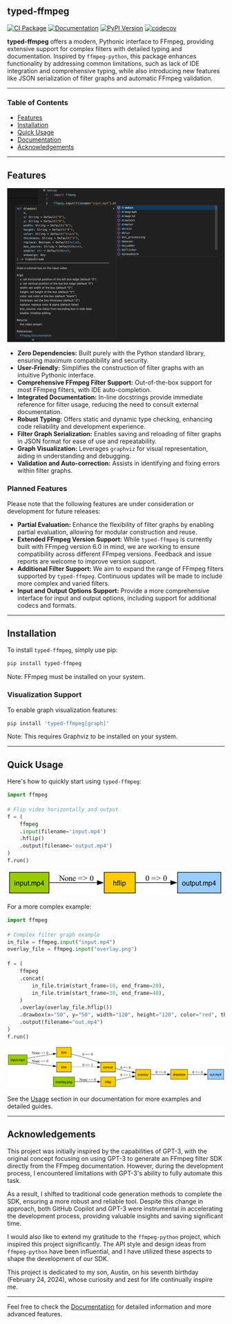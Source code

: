## typed-ffmpeg

[![CI Package](https://github.com/livingbio/typed-ffmpeg/actions/workflows/ci-package.yml/badge.svg)](https://github.com/livingbio/typed-ffmpeg/actions?query=workflow%3Aci-package)
[![Documentation](https://img.shields.io/badge/docs-mkdocs%20material-blue.svg?style=flat)](https://livingbio.github.io/typed-ffmpeg/)
[![PyPI Version](https://img.shields.io/pypi/v/typed-ffmpeg.svg)](https://pypi.org/project/typed-ffmpeg/)
[![codecov](https://codecov.io/gh/livingbio/typed-ffmpeg/graph/badge.svg?token=B95PR629LP)](https://codecov.io/gh/livingbio/typed-ffmpeg)

**typed-ffmpeg** offers a modern, Pythonic interface to FFmpeg, providing extensive support for complex filters with detailed typing and documentation. Inspired by `ffmpeg-python`, this package enhances functionality by addressing common limitations, such as lack of IDE integration and comprehensive typing, while also introducing new features like JSON serialization of filter graphs and automatic FFmpeg validation.

---

### Table of Contents

- [Features](#features)
- [Installation](#installation)
- [Quick Usage](#quick-usage)
- [Documentation](https://livingbio.github.io/typed-ffmpeg/)
- [Acknowledgements](#acknowledgements)

---

## Features

![typed-ffmpeg](https://raw.githubusercontent.com/livingbio/typed-ffmpeg/main/docs/media/autocomplete.png)


- **Zero Dependencies:** Built purely with the Python standard library, ensuring maximum compatibility and security.
- **User-Friendly:** Simplifies the construction of filter graphs with an intuitive Pythonic interface.
- **Comprehensive FFmpeg Filter Support:** Out-of-the-box support for most FFmpeg filters, with IDE auto-completion.
- **Integrated Documentation:** In-line docstrings provide immediate reference for filter usage, reducing the need to consult external documentation.
- **Robust Typing:** Offers static and dynamic type checking, enhancing code reliability and development experience.
- **Filter Graph Serialization:** Enables saving and reloading of filter graphs in JSON format for ease of use and repeatability.
- **Graph Visualization:** Leverages `graphviz` for visual representation, aiding in understanding and debugging.
- **Validation and Auto-correction:** Assists in identifying and fixing errors within filter graphs.

### Planned Features

Please note that the following features are under consideration or development for future releases:

- **Partial Evaluation:** Enhance the flexibility of filter graphs by enabling partial evaluation, allowing for modular construction and reuse.
- **Extended FFmpeg Version Support:** While `typed-ffmpeg` is currently built with FFmpeg version 6.0 in mind, we are working to ensure compatibility across different FFmpeg versions. Feedback and issue reports are welcome to improve version support.
- **Additional Filter Support:** We aim to expand the range of FFmpeg filters supported by `typed-ffmpeg`. Continuous updates will be made to include more complex and varied filters.
- **Input and Output Options Support:** Provide a more comprehensive interface for input and output options, including support for additional codecs and formats.

---

## Installation

To install `typed-ffmpeg`, simply use pip:

```bash
pip install typed-ffmpeg
```

Note: FFmpeg must be installed on your system.

### Visualization Support

To enable graph visualization features:

```bash
pip install 'typed-ffmpeg[graph]'
```

Note: This requires Graphviz to be installed on your system.

---

## Quick Usage

Here's how to quickly start using `typed-ffmpeg`:

```python
import ffmpeg

# Flip video horizontally and output
f = (
    ffmpeg
    .input(filename='input.mp4')
    .hflip()
    .output(filename='output.mp4')
)
f.run()
```

![](https://raw.githubusercontent.com/livingbio/typed-ffmpeg/main/docs/media/quick-usage.png)

For a more complex example:

```python
import ffmpeg

# Complex filter graph example
in_file = ffmpeg.input("input.mp4")
overlay_file = ffmpeg.input("overlay.png")

f = (
    ffmpeg
    .concat(
        in_file.trim(start_frame=10, end_frame=20),
        in_file.trim(start_frame=30, end_frame=40),
    )
    .overlay(overlay_file.hflip())
    .drawbox(x="50", y="50", width="120", height="120", color="red", thickness="5")
    .output(filename="out.mp4")
)
f.run()
```

![](https://raw.githubusercontent.com/livingbio/typed-ffmpeg/main/docs/media/quick-usage-complex.png)

See the [Usage](https://livingbio.github.io/typed-ffmpeg/usage/typed/) section in our documentation for more examples and detailed guides.

---

## Acknowledgements

This project was initially inspired by the capabilities of GPT-3, with the original concept focusing on using GPT-3 to generate an FFmpeg filter SDK directly from the FFmpeg documentation. However, during the development process, I encountered limitations with GPT-3's ability to fully automate this task.

As a result, I shifted to traditional code generation methods to complete the SDK, ensuring a more robust and reliable tool. Despite this change in approach, both GitHub Copilot and GPT-3 were instrumental in accelerating the development process, providing valuable insights and saving significant time.

I would also like to extend my gratitude to the `ffmpeg-python` project, which inspired this project significantly. The API style and design ideas from `ffmpeg-python` have been influential, and I have utilized these aspects to shape the development of our SDK.

This project is dedicated to my son, Austin, on his seventh birthday (February 24, 2024), whose curiosity and zest for life continually inspire me.

---

Feel free to check the [Documentation](https://livingbio.github.io/typed-ffmpeg/) for detailed information and more advanced features.
